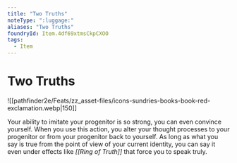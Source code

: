 ```yaml
---
title: "Two Truths"
noteType: ":luggage:"
aliases: "Two Truths"
foundryId: Item.4df69xtmsCkpCXOO
tags:
  - Item
---
```


# Two Truths
![[pathfinder2e/Feats/zz_asset-files/icons-sundries-books-book-red-exclamation.webp|150]]

Your ability to imitate your progenitor is so strong, you can even convince yourself. When you use this action, you alter your thought processes to your progenitor or from your progenitor back to yourself. As long as what you say is true from the point of view of your current identity, you can say it even under effects like _[[Ring of Truth]]_ that force you to speak truly.
